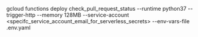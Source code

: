 gcloud functions deploy check_pull_request_status --runtime python37 --trigger-http --memory 128MB --service-account <specifc_service_account_email_for_serverless_secrets> --env-vars-file .env.yaml
